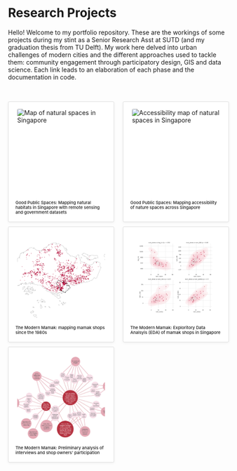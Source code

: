 # Research Projects

Hello! Welcome to my portfolio repository. These are the workings of some projects during my stint as a Senior Research Asst at SUTD (and my graduation thesis from TU Delft). My work here delved into urban challenges of modern cities and the different approaches used to tackle them: community engagement through participatory design, GIS and data science. Each link leads to an elaboration of each phase and the documentation in code. 

<br>

<div class="project-cards">

  <a href="https://urbanjeans.github.io/dfn-dashboard" target="_blank" class="card-link">
    <div class="card">
      <img src="assets/img/Habitats and Tree Canopy.png" alt="Map of natural spaces in Singapore" />
      <div class="card-text">
        Good Public Spaces: Mapping natural habitats in Singapore with remote sensing and government datasets
      </div>
    </div>
  </a>

  <a href="https://urbanjeans.github.io/dfn-dashboard" target="_blank" class="card-link">
    <div class="card">
      <img src="assets/img/Accessibility.png" alt="Accessibility map of natural spaces in Singapore" />
      <div class="card-text">
        Good Public Spaces: Mapping accessibility of nature spaces across Singapore
      </div>
    </div>
  </a>

  <a href="https://urbanjeans.github.io/dfn-dashboard" target="_blank" class="card-link">
    <div class="card">
      <img src="assets/img/1990s.png" alt="Map of provision shops in singapore in 1990 (part of a timelapse series of maps)" />
      <div class="card-text">
        The Modern Mamak: mapping mamak shops since the 1980s
      </div>
    </div>
  </a>

  <a href="https://urbanjeans.github.io/dfn-dashboard" target="_blank" class="card-link">
    <div class="card">
      <img src="assets/img/spearmanns.png" alt="Spearman's correlation between provision shops and supermarkets and HDBs" />
      <div class="card-text">
        The Modern Mamak: Exploritory Data Analsyis (EDA) of mamak shops in Singapore
      </div>
    </div>
  </a>

  <a href="https://urbanjeans.github.io/dfn-dashboard" target="_blank" class="card-link">
  <div class="card">
    <img src="assets/img/mindmap.png" alt="Concept map of common themes of shop owner participants and local communities" />
    <div class="card-text">
      The Modern Mamak: Preliminary analysis of interviews and shop owners' participation
    </div>
  </div>
</a>


<hr>


<style>
header img {
  width: 140px !important;
  height: auto !important;
}   

a {
  color: #b20738;
  font-weight: 400;        
  text-decoration: none;
}

a:hover {
  color: #b20738;
  text-decoration: none;
  font-weight: 400;       
}
  

  
.project-cards {
  display: flex;
  flex-wrap: wrap;
  gap: 10px;
  margin-top: 1rem;
  justify-content: space-between;
  box-sizing: border-box;
}

.card {
  border: 0.7px solid #ddd;
  padding: 1rem;
  border-radius: 3px;
  background-color: #ffffff;
  transition: transform 0.2s;
  box-shadow: 0 2px 6px rgba(0,0,0,0.05);
  height: 100%;
  box-sizing: border-box;
}

.card:hover {
  transform: scale(1.02);
}

.card img {
  width: 200px;
  height: 200px;
  object-fit: cover;
  border-radius: 3px;
  display: block;
  margin: 0 auto;
}

.card-link {
  display: block;
  text-decoration: none;
  color: inherit;
  width: calc(50% - 10px); 
  box-sizing: border-box;
}

.card-text {
  margin-top: 0.5rem;
  font-weight: 500;
  font-size: 0.6rem;
}

@media (max-width: 768px) {
  .card-link {
    flex: 1 1 100%;
    max-width: 100%;
  }
}
</style>
